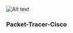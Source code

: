![Alt text](https://alln-extcloud-storage.cisco.com/Cisco_Blogs:blogs/100/2020/07/Logo-NetAcad.jpg)
### Packet-Tracer-Cisco
